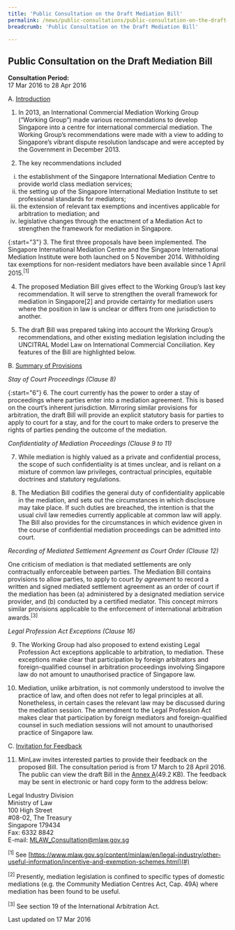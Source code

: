 ```yaml
---
title: 'Public Consultation on the Draft Mediation Bill'
permalink: /news/public-consultations/public-consultation-on-the-draft-mediation-bill/
breadcrumb: 'Public Consultation on the Draft Mediation Bill'

---
```



Public Consultation on the Draft Mediation Bill
---

**Consultation Period:**  
17 Mar 2016 to 28 Apr 2016

A. <u>Introduction</u>

1. In 2013, an International Commercial Mediation Working Group (“Working Group”) made various recommendations to develop Singapore into a centre for international commercial mediation. The Working Group’s recommendations were made with a view to adding to Singapore’s vibrant dispute resolution landscape and were accepted by the Government in December 2013.  


2. The key recommendations included 
<ol style="list-style-type: lower-roman">
  <li>the establishment of the Singapore International Mediation Centre to provide world class mediation services;</li>
  <li>the setting up of the Singapore International Mediation Institute to set professional standards for mediators;</li>
  <li>the extension of relevant tax exemptions and incentives applicable for arbitration to mediation; and</li>
  <li>legislative changes through the enactment of a Mediation Act to strengthen the framework for mediation in Singapore.</li>
</ol>

{:start="3"}
3. The first three proposals have been implemented. The Singapore International Mediation Centre and the Singapore International Mediation Institute were both launched on 5 November 2014. Withholding tax exemptions for non-resident mediators have been available since 1 April 2015.<sup>[1]</sup>

4. The proposed Mediation Bill gives effect to the Working Group’s last key recommendation. It will serve to strengthen the overall framework for mediation in Singapore[2] and provide certainty for mediation users where the position in law is unclear or differs from one jurisdiction to another. 

5. The draft Bill was prepared taking into account the Working Group’s recommendations, and other existing mediation legislation including the UNCITRAL Model Law on International Commercial Conciliation. Key features of the Bill are highlighted below.

B. <u>Summary of Provisions</u>

<i>Stay of Court Proceedings (Clause 8)</i>

{:start="6"}
6. The court currently has the power to order a stay of proceedings where parties enter into a mediation agreement. This is based on the court’s inherent jurisdiction. Mirroring similar provisions for arbitration, the draft Bill will provide an explicit statutory basis for parties to apply to court for a stay, and for the court to make orders to preserve the rights of parties pending the outcome of the mediation.

<i>Confidentiality of Mediation Proceedings (Clause 9 to 11)</i>

7. While mediation is highly valued as a private and confidential process, the scope of such confidentiality is at times unclear, and is reliant on a mixture of common law privileges, contractual principles, equitable doctrines and statutory regulations.

8. The Mediation Bill codifies the general duty of confidentiality applicable in the mediation, and sets out the circumstances in which disclosure may take place. If such duties are breached, the intention is that the usual civil law remedies currently applicable at common law will apply. The Bill also provides for the circumstances in which evidence given in the course of confidential mediation proceedings can be admitted into court.

<i>Recording of Mediated Settlement Agreement as Court Order (Clause 12)</i>

One criticism of mediation is that mediated settlements are only contractually enforceable between parties. The Mediation Bill contains provisions to allow parties, to apply to court <i>by agreement</i> to record a written and signed mediated settlement agreement as an order of court if the mediation has been (a) administered by a designated mediation service provider, and (b) conducted by a certified mediator.  This concept mirrors similar provisions applicable to the enforcement of international arbitration awards.<sup>[3]</sup>

<i>Legal Profession Act Exceptions (Clause 16)</i>

9. The Working Group had also proposed to extend existing Legal Profession Act exceptions applicable to arbitration, to mediation. These exceptions make clear that participation by foreign arbitrators and foreign-qualified counsel in arbitration proceedings involving Singapore law do not amount to unauthorised practice of Singapore law.

10. Mediation, unlike arbitration, is not commonly understood to involve the practice of law, and often does not refer to legal principles at all. Nonetheless, in certain cases the relevant law may be discussed during the mediation session. The amendment to the Legal Profession Act makes clear that participation by foreign mediators and foreign-qualified counsel in such mediation sessions will not amount to unauthorised practice of Singapore law.

C. <u>Invitation for Feedback</u>

11. MinLaw invites interested parties to provide their feedback on the proposed Bill.  The consultation period is from 17 March to 28 April 2016.  The public can view the draft Bill in the [Annex A](/files/AnnexA-MediationBill.pdf)(49.2 KB). The feedback may be sent in electronic or hard copy form to the address below:

<p class="address-centered">
Legal Industry Division<br>
Ministry of Law<br>
100 High Street<br>
#08-02, The Treasury<br>
Singapore 179434<br>
Fax: 6332 8842<br>
E-mail: <a href="mailto:MLAW_Consultation@mlaw.gov.sg">MLAW_Consultation@mlaw.gov.sg</a>
</p>

<sup>[1]</sup> See [https://www.mlaw.gov.sg/content/minlaw/en/legal-industry/other-useful-information/incentive-and-exemption-schemes.html](#)

<sup>[2]</sup> Presently, mediation legislation is confined to specific types of domestic mediations (e.g. the Community Mediation Centres Act, Cap. 49A) where mediation has been found to be useful.

<sup>[3]</sup> See section 19 of the International Arbitration Act.


<p class="right-side-updated">Last updated on 17 Mar 2016</p>
